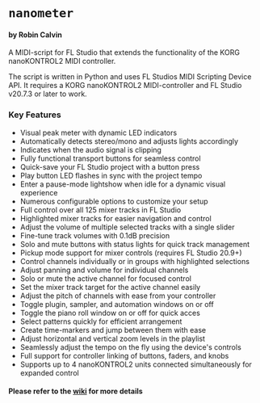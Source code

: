 # `nanometer`
#### by Robin Calvin
A MIDI-script for FL Studio that extends the functionality of the KORG nanoKONTROL2 MIDI controller.

The script is written in Python and uses FL Studios MIDI Scripting Device API.
It requires a KORG nanoKONTROL2 MIDI-controller and FL Studio v20.7.3 or later to work.

### Key Features
* Visual peak meter with dynamic LED indicators
* Automatically detects stereo/mono and adjusts lights accordingly
* Indicates when the audio signal is clipping
* Fully functional transport buttons for seamless control
* Quick-save your FL Studio project with a button press
* Play button LED flashes in sync with the project tempo
* Enter a pause-mode lightshow when idle for a dynamic visual experience
* Numerous configurable options to customize your setup
* Full control over all 125 mixer tracks in FL Studio
* Highlighted mixer tracks for easier navigation and control
* Adjust the volume of multiple selected tracks with a single slider
* Fine-tune track volumes with 0.1dB precision
* Solo and mute buttons with status lights for quick track management
* Pickup mode support for mixer controls (requires FL Studio 20.9+)
* Control channels individually or in groups with highlighted selections
* Adjust panning and volume for individual channels
* Solo or mute the active channel for focused control
* Set the mixer track target for the active channel easily
* Adjust the pitch of channels with ease from your controller
* Toggle plugin, sampler, and automation windows on or off
* Toggle the piano roll window on or off for quick acces
* Select patterns quickly for efficient arrangement
* Create time-markers and jump between them with ease
* Adjust horizontal and vertical zoom levels in the playlist
* Seamlessly adjust the tempo on the fly using the device's controls
* Full support for controller linking of buttons, faders, and knobs
* Supports up to 4 nanoKONTROL2 units connected simultaneously for expanded control

#### Please refer to the [wiki](https://github.com/olyrhc/nanometer/wiki) for more details
